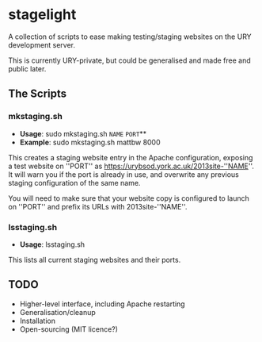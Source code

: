 # stagelight

A collection of scripts to ease making testing/staging websites on
the URY development server.

This is currently URY-private, but could be generalised and made
free and public later.

## The Scripts

### mkstaging.sh

* **Usage**: sudo mkstaging.sh ``NAME`` ``PORT``**
* **Example**: sudo mkstaging.sh mattbw 8000

This creates a staging website entry in the Apache configuration,
exposing a test website on ''PORT'' as
https://urybsod.york.ac.uk/2013site-''NAME''.  It will warn you if
the port is already in use, and overwrite any previous staging
configuration of the same name.

You will need to make sure that your website copy is configured to
launch on ''PORT'' and prefix its URLs with 2013site-''NAME''.

### lsstaging.sh

* **Usage**: lsstaging.sh

This lists all current staging websites and their ports.

## TODO

* Higher-level interface, including Apache restarting
* Generalisation/cleanup
* Installation
* Open-sourcing (MIT licence?)
